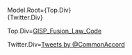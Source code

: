 Model.Root={Top.Div}<br>{Twitter.Div}

Top.Div=<a href="index.php?action=source&file=G/BrownEdu/GISP-Application/Demo/GISP_Fusion_Law_Code/Application.md">GISP_Fusion_Law_Code</a><br>

Twitter.Div=<a class="twitter-timeline" href="https://twitter.com/CommonAccord/with_replies" data-widget-id="574817616360964096" width="600" height="300">Tweets by @CommonAccord</a><script>!function(d,s,id){var js,fjs=d.getElementsByTagName(s)[0],p=/^http:/.test(d.location)?'http':'https';if(!d.getElementById(id)){js=d.createElement(s);js.id=id;js.src=p+"://platform.twitter.com/widgets.js";fjs.parentNode.insertBefore(js,fjs);}}(document,"script","twitter-wjs");</script>

